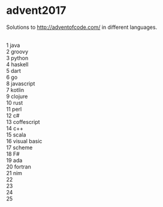 # advent2017

Solutions to http://adventofcode.com/ in different languages.<br><br>

1 java<br>
2 groovy<br>
3 python<br>
4 haskell<br>
5 dart<br>
6 go<br>
8 javascript<br>
7 kotlin<br>
9 clojure<br>
10 rust<br>
11 perl<br>
12 c#<br>
13 coffescript<br>
14 c++<br>
15 scala<br>
16 visual basic<br>
17 scheme<br>
18 F#<br>
19 ada<br>
20 fortran<br>
21 nim<br>
22 <br>
23 <br>
24 <br>
25 <br>
